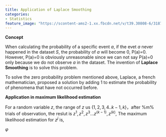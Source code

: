 ```yaml
---
title: Application of Laplace Smoothing
categories:
- Statistics
feature_image: "https://scontent-ams2-1.xx.fbcdn.net/v/t39.30808-6/318727714_1298950054279522_1327222508011670093_n.jpg?_nc_cat=108&ccb=1-7&_nc_sid=730e14&_nc_ohc=TnxHVTXAD_IAX-HmZVu&_nc_ht=scontent-ams2-1.xx&oh=00_AfBSzcy1lv2fJGWPylw7pRDyxpG_NNwrFmcdUXnopbawrg&oe=6394F523"
---
```


**Concept**

When calculating the probability of a specific event $a$, if the evet $a$ never happened in the dataset $S$, the probability of $a$ will become 0, P(a)=0. However, P(a)=0 is obviously unreasonable since we can not say P(a)=0 only because
we do not observe *a* in the dataset. The invention of **Laplace Smoothing** is to solve this problem.

To solve the zero probability problem mentioned above, Laplace, a french mathematician, proposed a solution by adding 1 to estimate the probability of phenomena that have not occurred before.

**Application in maximum likelihood estimation**

For a random variable $z$, the range of $z$ us $\{ 1,2,3,4..k-1,k\}$，after %m% trials of observation, the reslut is ${z^1,z^2,z^3...z^(k-1),z^(k)}$, The maximum likelihood estimation for $z^j$ is,

$\varphi$
